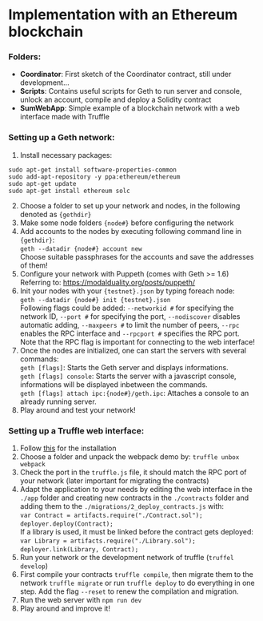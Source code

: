 # Implementation with an Ethereum blockchain
### Folders:
- **Coordinator**: First sketch of the Coordinator contract, still under development...
- **Scripts**: Contains useful scripts for Geth to run server and console, unlock an account, compile and deploy a Solidity contract
- **SumWebApp**: Simple example of a blockchain network with a web interface made with Truffle

### Setting up a Geth network:
1. Install necessary packages:
```script
sudo apt-get install software-properties-common
sudo add-apt-repository -y ppa:ethereum/ethereum
sudo apt-get update
sudo apt-get install ethereum solc
```
2. Choose a folder to set up your network and nodes, in the following denoted as `{gethdir}`
3. Make some node folders `{node#}` before configuring the network
4. Add accounts to the nodes by executing following command line in `{gethdir}`:  
`geth --datadir {node#} account new`  
Choose suitable passphrases for the accounts and save the addresses of them!
5. Configure your network with Puppeth (comes with Geth >= 1.6)  
Referring to: https://modalduality.org/posts/puppeth/
6. Init your nodes with your `{testnet}.json` by typing foreach node:  
`geth --datadir {node#} init {testnet}.json`  
Following flags could be added: `--networkid #` for specifying the network ID, `--port #` for specifying the port, `--nodiscover` disables automatic adding, `--maxpeers #` to limit the number of peers, `--rpc` enables the RPC interface and `--rpcport #` specifies the RPC port.  
Note that the RPC flag is important for connecting to the web interface!
7. Once the nodes are initialized, one can start the servers with several commands:  
`geth [flags]`: Starts the Geth server and displays informations.  
`geth [flags] console`: Starts the server with a javascript console, informations will be displayed inbetween the commands.  
`geth [flags] attach ipc:{node#}/geth.ipc`: Attaches a console to an already running server.
8. Play around and test your network!

### Setting up a Truffle web interface:
1. Follow [this](http://www.techtonet.com/how-to-install-and-execute-truffle-on-an-ubuntu-16-04/) for the installation
2. Choose a folder and unpack the webpack demo by: `truffle unbox webpack`
3. Check the port in the `truffle.js` file, it should match the RPC port of your network (later important for migrating the contracts)
4. Adapt the application to your needs by editing the web interface in the `./app` folder and creating new contracts in the `./contracts` folder and adding them to the `./migrations/2_deploy_contracts.js` with:  
`var Contract = artifacts.require("./Contract.sol");`  
`deployer.deploy(Contract);`  
If a library is used, it must be linked before the contract gets deployed:  
`var Library = artifacts.require("./Library.sol");`  
`deployer.link(Library, Contract);` 
5. Run your network or the development network of truffle (`truffel develop`)
6. First compile your contracts `truffle compile`, then migrate them to the network `truffle migrate` or run `truffle deploy` to do everything in one step. Add the flag `--reset` to renew the compilation and migration.
7. Run the web server with `npm run dev`
8. Play around and improve it!

